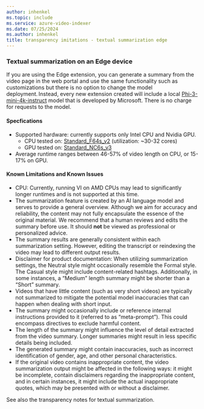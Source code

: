 ```yaml
---
author: inhenkel
ms.topic: include 
ms.service: azure-video-indexer
ms.date: 07/25/2024
ms.author: inhenkel
title: transparency imitations - textual summarization edge
---
```


### Textual summarization on an Edge device 

If you are using the Edge extension, you can generate a summary from the video page in the web portal and use the same functionality such as customizations but there is no option to change the model deployment. Instead, every new extension created will include a local [Phi-3-mini-4k-instruct](https://huggingface.co/microsoft/Phi-3-mini-4k-instruct/tree/main) model that is developed by Microsoft. There is no charge for requests to the model.

#### Specfications

- Supported hardware: currently supports only Intel CPU and Nvidia GPU. 
    - CPU tested on: [Standard_F64s_v2](/azure/virtual-machines/fsv2-series) (utilization: ~30-32 cores) 
    - GPU tested on: [Standard_NC6s_v3](/azure/virtual-machines/ncv3-series)
- Average runtime ranges between 46-57% of video length on CPU, or 15-17% on GPU.

#### Known Limitations and Known Issues

- CPU: Currently, running VI on AMD CPUs may lead to significantly longer runtimes and is not supported at this time.
- The summarization feature is created by an AI language model and serves to provide a general overview. Although we aim for accuracy and reliability, the content may not fully encapsulate the essence of the original material. We recommend that a human reviews and edits the summary before use. It should **not** be viewed as professional or personalized advice.
- The summary results are generally consistent within each summarization setting. However, editing the transcript or reindexing the video may lead to different output results.
- Disclaimer for product documentation: When utilizing summarization settings, the Neutral style might occasionally resemble the Formal style. The Casual style might include content-related hashtags. Additionally, in some instances, a “Medium” length summary might be shorter than a “Short” summary. 
- Videos that have little content (such as very short videos) are typically not summarized to mitigate the potential model inaccuracies that can happen when dealing with short input.
- The summary might occasionally include or reference internal instructions provided to it (referred to as “meta-prompt”). This could encompass directives to exclude harmful content.
- The length of the summary might influence the level of detail extracted from the video summary. Longer summaries might result in less specific details being included.
- The generated summary might contain inaccuracies, such as incorrect identification of gender, age, and other personal characteristics.
- If the original video contains inappropriate content, the video summarization output might be affected in the following ways: it might be incomplete, contain disclaimers regarding the inappropriate content, and in certain instances, it might include the actual inappropriate quotes, which may be presented with or without a disclaimer.

See also the transparency notes for textual summarization. 
